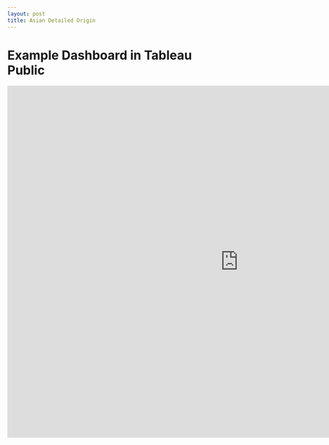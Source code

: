 ```yaml
---
layout: post
title: Asian Detailed Origin
---
```


# Example Dashboard in Tableau Public

<iframe src="https://public.tableau.com/views/PovertySTATE/Poverty?:showVizHome=no&:embed=true" width ="1050" height ="800" scrolling="yes" frameBorder="0" ></iframe>

